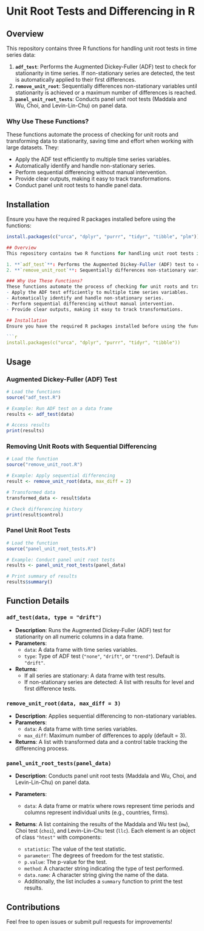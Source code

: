 # Unit Root Tests and Differencing in R

## Overview
This repository contains three R functions for handling unit root tests in time series data:

1. **`adf_test`**: Performs the Augmented Dickey-Fuller (ADF) test to check for stationarity in time series. If non-stationary series are detected, the test is automatically applied to their first differences.
2. **`remove_unit_root`**: Sequentially differences non-stationary variables until stationarity is achieved or a maximum number of differences is reached.
3. **`panel_unit_root_tests`**: Conducts panel unit root tests (Maddala and Wu, Choi, and Levin-Lin-Chu) on panel data.

### Why Use These Functions?
These functions automate the process of checking for unit roots and transforming data to stationarity, saving time and effort when working with large datasets. They:
- Apply the ADF test efficiently to multiple time series variables.
- Automatically identify and handle non-stationary series.
- Perform sequential differencing without manual intervention.
- Provide clear outputs, making it easy to track transformations.
- Conduct panel unit root tests to handle panel data.

## Installation
Ensure you have the required R packages installed before using the functions:

```r
install.packages(c("urca", "dplyr", "purrr", "tidyr", "tibble", "plm"))# Unit Root Tests and Differencing in R

## Overview
This repository contains two R functions for handling unit root tests in time series data:

1. **`adf_test`**: Performs the Augmented Dickey-Fuller (ADF) test to check for stationarity in time series. If non-stationary series are detected, the test is automatically applied to their first differences.
2. **`remove_unit_root`**: Sequentially differences non-stationary variables until stationarity is achieved or a maximum number of differences is reached.

### Why Use These Functions?
These functions automate the process of checking for unit roots and transforming data to stationarity, saving time and effort when working with large datasets. They:
- Apply the ADF test efficiently to multiple time series variables.
- Automatically identify and handle non-stationary series.
- Perform sequential differencing without manual intervention.
- Provide clear outputs, making it easy to track transformations.

## Installation
Ensure you have the required R packages installed before using the functions:

```r
install.packages(c("urca", "dplyr", "purrr", "tidyr", "tibble"))
```

## Usage
### Augmented Dickey-Fuller (ADF) Test

```r
# Load the functions
source("adf_test.R")

# Example: Run ADF test on a data frame
results <- adf_test(data)

# Access results
print(results)
```

### Removing Unit Roots with Sequential Differencing

```r
# Load the function
source("remove_unit_root.R")

# Example: Apply sequential differencing
result <- remove_unit_root(data, max_diff = 2)

# Transformed data
transformed_data <- result$data

# Check differencing history
print(result$control)
```

### Panel Unit Root Tests

```r
# Load the function
source("panel_unit_root_tests.R")

# Example: Conduct panel unit root tests
results <- panel_unit_root_tests(panel_data)

# Print summary of results
results$summary()
```

## Function Details
### `adf_test(data, type = "drift")`
- **Description**: Runs the Augmented Dickey-Fuller (ADF) test for stationarity on all numeric columns in a data frame.
- **Parameters**:
  - `data`: A data frame with time series variables.
  - `type`: Type of ADF test (`"none"`, `"drift"`, or `"trend"`). Default is `"drift"`.
- **Returns**:
  - If all series are stationary: A data frame with test results.
  - If non-stationary series are detected: A list with results for level and first difference tests.

### `remove_unit_root(data, max_diff = 3)`
- **Description**: Applies sequential differencing to non-stationary variables.
- **Parameters**:
  - `data`: A data frame with time series variables.
  - `max_diff`: Maximum number of differences to apply (default = 3).
- **Returns**: A list with transformed data and a control table tracking the differencing process.


### `panel_unit_root_tests(panel_data)`

- **Description**: Conducts panel unit root tests (Maddala and Wu, Choi, and Levin-Lin-Chu) on panel data.

- **Parameters**:
  - `data`: A data frame or matrix where rows represent time periods and columns represent individual units (e.g., countries, firms).

- **Returns**: A list containing the results of the Maddala and Wu test (`mw`), Choi test (`choi`), and Levin-Lin-Chu test (`llc`). Each element is an object of class `"htest"` with components:
  - `statistic`: The value of the test statistic.
  - `parameter`: The degrees of freedom for the test statistic.
  - `p.value`: The p-value for the test.
  - `method`: A character string indicating the type of test performed.
  - `data.name`: A character string giving the name of the data.
  - Additionally, the list includes a `summary` function to print the test results.



## Contributions
Feel free to open issues or submit pull requests for improvements!

